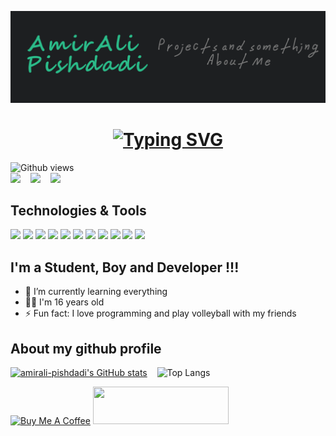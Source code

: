 [![Header](https://raw.githubusercontent.com/amirali-pishdadi/amirali-pishdadi/master/header.png "Header")](https://github.com/amirali-pishdadi/)

<h1 align="center">
  <a href="https://git.io/typing-svg"><img src="https://readme-typing-svg.herokuapp.com?font=Consolas&weight=600&pause=1000&color=FFFFFF&background=FFFFFF00&random=false&width=435&lines=Hi+%F0%9F%96%90%F0%9F%8F%BB+%2C+I'm+Amirali+Pishdadi+.;I'm+Back-End+developer+.;I'm+16+y.o+." alt="Typing SVG" /></a>
</h1>

![Github views](https://komarev.com/ghpvc/?username=amirali-pishdadi&color=green&style=for-the-badge)
<br>
<a href="https://www.linkedin.com/in/amirali-pishdadi-2529aa237/"><img src="https://img.shields.io/badge/linkedin-%230077B5.svg?&style=for-the-badge&logo=linkedin&logoColor=white" height=25></a>
&nbsp;&nbsp;
<a href="https://www.instagram.com/ampishdadi"><img src="https://img.shields.io/badge/instagram-%23E4405F.svg?&style=for-the-badge&logo=instagram&logoColor=white" height=25></a>
&nbsp;&nbsp;
<a href="https://t.me/AmPishdadi"><img src="https://img.shields.io/badge/telegram-%230077B5.svg?&style=for-the-badge&logo=telegram&logoColor=white" height=25></a>

<!-- ![Message](https://img.shields.io/badge/Amirali-Pishdadi-blue)
&nbsp;&nbsp;
![stars](https://img.shields.io/github/stars/amirali-pishdadi/amirali-pishdadi)
&nbsp;&nbsp;
![forks](https://img.shields.io/github/forks/amirali-pishdadi/amirali-pishdadi)
&nbsp;&nbsp;
![watchers](https://img.shields.io/github/watchers/amirali-pishdadi/amirali-pishdadi
) -->

## Technologies & Tools

![](https://img.shields.io/badge/OS-Windows-informational?style=flat&logo=windows&logoColor=white&color=2bbc8a)
![](https://img.shields.io/badge/Visual_Studio_Code-informational?style=flat&logo=visual-studio-code&logoColor=white&color=2bbc8a)
![](https://img.shields.io/badge/Code-Python-informational?style=flat&logo=python&logoColor=white&color=2bbc8a)
![](https://img.shields.io/badge/Code-JavaScript-informational?style=flat&logo=javascript&logoColor=white&color=2bbc8a)
![](https://img.shields.io/badge/Code-Php-informational?style=flat&logo=php&logoColor=white&color=2bbc8a)
![](https://img.shields.io/badge/Code-Django-informational?style=flat&logo=django&logoColor=white&color=2bbc8a)
![](https://img.shields.io/badge/Code-Laravel-informational?style=flat&logo=laravel&logoColor=white&color=2bbc8a)
![](https://img.shields.io/badge/Code-React-informational?style=flat&logo=react&logoColor=white&color=2bbc8a)
![](https://img.shields.io/badge/Code-TailwindCss-informational?style=flat&logo=tailwindcss&logoColor=white&color=2bbc8a)
![](https://img.shields.io/badge/Shell-PowerShell-informational?style=flat&logo=powershell&logoColor=white&color=2bbc8a)
![](https://img.shields.io/badge/Tools-MySQL-informational?style=flat&logo=mysql&logoColor=white&color=2bbc8a)

<!--
[![YouTube Channel Subscribers](https://img.shields.io/youtube/channel/subscribers/UCDCHcqyeQgJ-jVSd6VJkbCw?logo=youtube&logoColor=red&style=for-the-badge)][youtube]
[![Website](https://img.shields.io/website?label=codeSTACKr.com&style=for-the-badge&url=https%3A%2F%2Fcodestackr.com)](https://codestackr.com)
[![Twitter Follow](https://img.shields.io/twitter/follow/codeSTACKr?color=1DA1F2&logo=twitter&style=for-the-badge)](https://twitter.com/intent/follow?original_referer=https%3A%2F%2Fgithub.com%2FcodeSTACKr&screen_name=codeSTACKr)

[![Visual Studio Marketplace Rating (Stars)](https://img.shields.io/visual-studio-marketplace/stars/codestackr.codestackr-theme?label=codeSTACKr%20VS%20Code%20Theme&logo=visualstudiocode&logoColor=ff652f&style=for-the-badge)](https://marketplace.visualstudio.com/items?itemName=codestackr.codestackr-theme)
[![Become A VS Code SuperHero](https://img.shields.io/badge/-Become%20A%20VS%20Code%20SuperHero%20%E2%86%92-gray.svg?colorB=ff652f&style=for-the-badge)](https://vsCodeHero.com)
 -->

## I'm a Student, Boy and Developer !!!

- 🌱 I’m currently learning everything
- 👦🏻 I'm 16 years old
- ⚡ Fun fact: I love programming and play volleyball with my friends

## About my github profile

[![amirali-pishdadi's GitHub stats](https://github-readme-stats.vercel.app/api?username=amirali-pishdadi&show_icons=true&hide=contribs,prs)](https://github.com/anuraghazra/github-readme-stats)
&nbsp;&nbsp;
![Top Langs](https://github-readme-stats.vercel.app/api/top-langs/?username=amirali-pishdadi&layout=compact)

<!-- ### Connect with me:

&nbsp;&nbsp;
[![website](./img/linkedin-light.svg)](https://linkedin.com/in/amirali-pishdadi#gh-light-mode-only)
[![website](./img/linkedin-dark.svg)](https://linkedin.com/in/amirali-pishdadi#gh-dark-mode-only)
&nbsp;&nbsp;
[![website](./img/instagram-light.svg)](https://instagram.com/ampishdadi#gh-light-mode-only)
[![website](./img/instagram-dark.svg)](https://instagram.com/ampishdadi#gh-dark-mode-only) -->

<a href="https://www.buymeacoffee.com/ampishdadi" target="_blank"><img src="https://cdn.buymeacoffee.com/buttons/v2/default-blue.png" alt="Buy Me A Coffee" style="height: 60px !important;width: 217px !important;" ></a>
<a href="https://www.coffeebede.com/ampishdadi"><img class="img-fluid"  style="height: 60px !important;width: 217px !important;" src="https://coffeebede.ir/DashboardTemplateV2/app-assets/images/banner/default-yellow.svg" /></a>